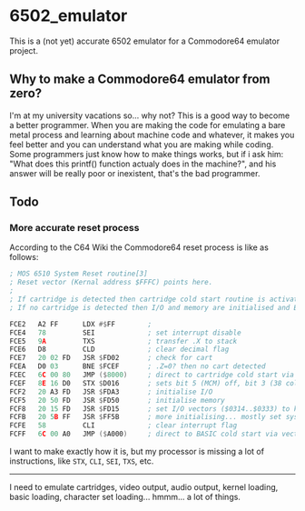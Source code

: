# 6502_emulator
This is a (not yet) accurate 6502 emulator for a Commodore64 emulator project.

## Why to make a Commodore64 emulator from zero?
I'm at my university vacations so... why not? This is a good way to become a better programmer. When you are making the code for emulating a bare metal process and learning about machine code and whatever, it makes you feel better and you can understand what you are making while coding.
Some programmers just know how to make things works, but if i ask him: "What does this printf() function actualy does in the machine?", and his answer will be really poor or inexistent, that's the bad programmer.

## Todo
### More accurate reset process
According to the C64 Wiki the Commodore64 reset process is like as follows:
```asm
; MOS 6510 System Reset routine[3]
; Reset vector (Kernal address $FFFC) points here.
; 
; If cartridge is detected then cartridge cold start routine is activated.
; If no cartridge is detected then I/O and memory are initialised and BASIC cold start routine is activated.

FCE2   A2 FF      LDX #$FF        ; 
FCE4   78         SEI             ; set interrupt disable
FCE5   9A         TXS             ; transfer .X to stack
FCE6   D8         CLD             ; clear decimal flag
FCE7   20 02 FD   JSR $FD02       ; check for cart
FCEA   D0 03      BNE $FCEF       ; .Z=0? then no cart detected
FCEC   6C 00 80   JMP ($8000)     ; direct to cartridge cold start via vector
FCEF   8E 16 D0   STX $D016       ; sets bit 5 (MCM) off, bit 3 (38 cols) off
FCF2   20 A3 FD   JSR $FDA3       ; initialise I/O
FCF5   20 50 FD   JSR $FD50       ; initialise memory
FCF8   20 15 FD   JSR $FD15       ; set I/O vectors ($0314..$0333) to kernal defaults
FCFB   20 5B FF   JSR $FF5B       ; more initialising... mostly set system IRQ to correct value and start
FCFE   58         CLI             ; clear interrupt flag
FCFF   6C 00 A0   JMP ($A000)     ; direct to BASIC cold start via vector
```

I want to make exactly how it is, but my processor is missing a lot of instructions, like ```STX```, ```CLI```, ```SEI```, ```TXS```, etc.

---

I need to emulate cartridges, video output, audio output, kernel loading, basic loading, character set loading... hmmm... a lot of things.
